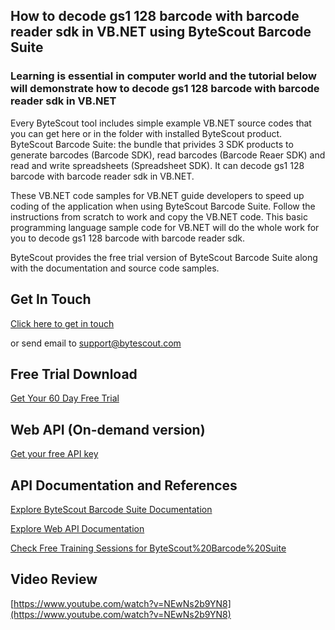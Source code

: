 ## How to decode gs1 128 barcode with barcode reader sdk in VB.NET using ByteScout Barcode Suite

### Learning is essential in computer world and the tutorial below will demonstrate how to decode gs1 128 barcode with barcode reader sdk in VB.NET

Every ByteScout tool includes simple example VB.NET source codes that you can get here or in the folder with installed ByteScout product. ByteScout Barcode Suite: the bundle that privides 3  SDK products to generate barcodes (Barcode SDK), read barcodes (Barcode Reaer SDK) and read and write spreadsheets (Spreadsheet SDK). It can decode gs1 128 barcode with barcode reader sdk in VB.NET.

 These VB.NET code samples for VB.NET guide developers to speed up coding of the application when using ByteScout Barcode Suite. Follow the instructions from scratch to work and copy the VB.NET code. This basic programming language sample code for VB.NET will do the whole work for you to decode gs1 128 barcode with barcode reader sdk.

ByteScout provides the free trial version of ByteScout Barcode Suite along with the documentation and source code samples.

## Get In Touch

[Click here to get in touch](https://bytescout.zendesk.com/hc/en-us/requests/new?subject=ByteScout%20Barcode%20Suite%20Question)

or send email to [support@bytescout.com](mailto:support@bytescout.com?subject=ByteScout%20Barcode%20Suite%20Question) 

## Free Trial Download

[Get Your 60 Day Free Trial](https://bytescout.com/download/web-installer?utm_source=github-readme)

## Web API (On-demand version)

[Get your free API key](https://pdf.co/documentation/api?utm_source=github-readme)

## API Documentation and References

[Explore ByteScout Barcode Suite Documentation](https://bytescout.com/documentation/index.html?utm_source=github-readme)

[Explore Web API Documentation](https://pdf.co/documentation/api?utm_source=github-readme)

[Check Free Training Sessions for ByteScout%20Barcode%20Suite](https://academy.bytescout.com/)

## Video Review

[https://www.youtube.com/watch?v=NEwNs2b9YN8](https://www.youtube.com/watch?v=NEwNs2b9YN8)